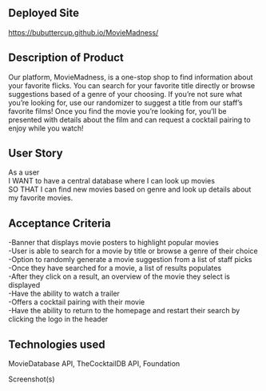 ## Deployed Site
https://bubuttercup.github.io/MovieMadness/

## Description of Product
Our platform, MovieMadness, is a one-stop shop to find information about your favorite flicks. You can search for your favorite title directly or browse suggestions based of a genre of your choosing. If you’re not sure what you’re looking for, use our randomizer to suggest a title from our staff’s favorite films! Once you find the movie you’re looking for, you’ll be presented with details about the film and can request  a cocktail pairing to enjoy while you watch!

## User Story
As a user <br>
I WANT  to have a central database where I can look up movies <br>
SO THAT  I can find new movies based on genre and look up details about my favorite movies. <br>

## Acceptance Criteria
-Banner that displays movie posters to highlight popular movies <br>
-User is able to search for a movie by title or browse a genre of their choice <br>
-Option to randomly generate a movie suggestion from a list of staff picks <br>
-Once they have searched for a movie, a list of results populates <br>
-After they click on a result,  an overview of the movie they select is displayed <br>
-Have the ability to watch a trailer <br>
-Offers a cocktail pairing with their movie <br>
-Have the ability to return to the homepage and restart their search by clicking the logo in the header


## Technologies used
MovieDatabase API, TheCocktailDB API, Foundation

Screenshot(s)